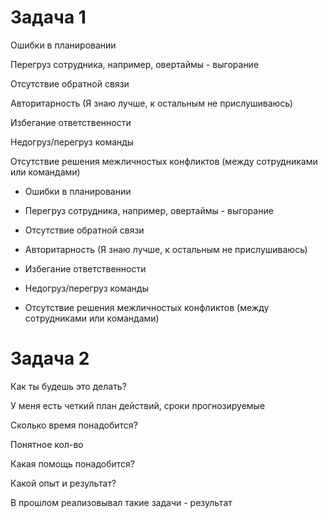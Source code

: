# Задача 1

Ошибки в планировании

Перегруз сотрудника, например, овертаймы - выгорание

Отсутствие обратной связи

Авторитарность (Я знаю лучше, к остальным не прислушиваюсь)

Избегание ответственности

Недогруз/перегруз команды

Отсутствие решения межличностых конфликтов (между сотрудниками или командами)

- Ошибки в планировании

- Перегруз сотрудника, например, овертаймы - выгорание

- Отсутствие обратной связи

- Авторитарность (Я знаю лучше, к остальным не прислушиваюсь)

- Избегание ответственности

- Недогруз/перегруз команды

- Отсутствие решения межличностых конфликтов (между сотрудниками или командами)

# Задача 2

Как ты будешь это делать?

У меня есть четкий план действий, сроки прогнозируемые

Сколько время понадобится?

Понятное кол-во 

Какая помощь понадобится?

Какой опыт и результат?

В прошлом реализовывал такие задачи - результат 